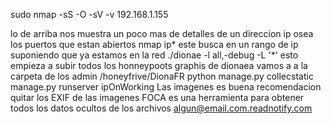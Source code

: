 sudo nmap -sS -O -sV -v 192.168.1.155

lo de arriba nos muestra un poco mas de detalles de un direccion ip osea los puertos que estan abiertos
nmap ip* este busca en un rango de ip suponiendo que ya estamos en la red
./dionae -l all,-debug -L '*'
esto empieza a subir todos los honneypoots graphis de dionaea
vamos a a la carpeta de los admin
/honeyfrive/DionaFR
python manage.py collecstatic
manage.py runserver ipOnWorking
Las imagenes es buena recomendacion quitar los EXIF de las imagenes
FOCA es una herramienta para obtener todos los datos ocultos de los archivos
algun@email.com.readnotify.com
